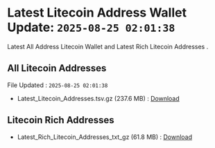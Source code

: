 # Latest Litecoin Address Wallet Update: `2025-08-25 02:01:38`

Latest All Address Litecoin Wallet and Latest Rich Litecoin Addresses .

## All Litecoin Addresses

File Updated : `2025-08-25 02:01:38`

- Latest_Litecoin_Addresses.tsv.gz (237.6 MB) : [Download](https://github.com/Pymmdrza/Rich-Address-Wallet/releases/tag/Litecoin)

## Litecoin Rich Addresses

- Latest_Rich_Litecoin_Addresses_txt_gz (61.8 MB) : [Download](https://github.com/Pymmdrza/Rich-Address-Wallet/releases/tag/Litecoin)
